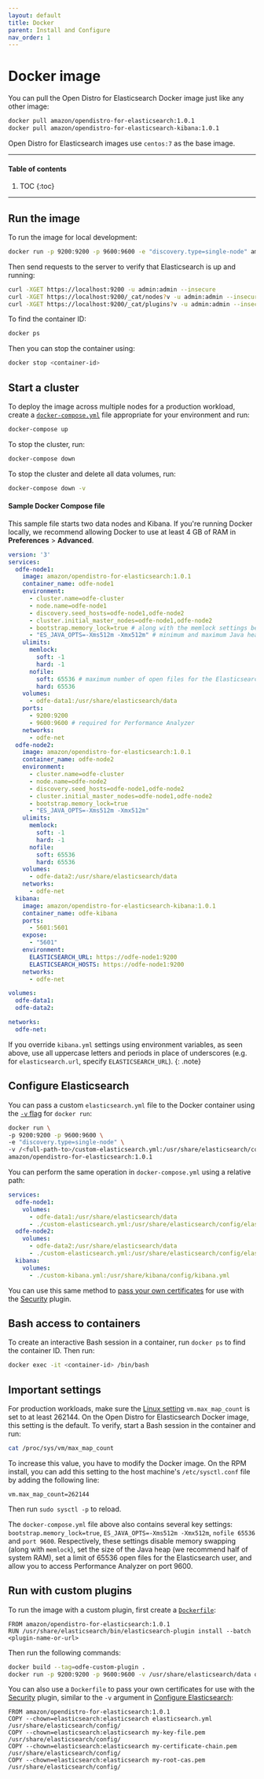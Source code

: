 ```yaml
---
layout: default
title: Docker
parent: Install and Configure
nav_order: 1
---
```


# Docker image

You can pull the Open Distro for Elasticsearch Docker image just like any other image:

```bash
docker pull amazon/opendistro-for-elasticsearch:1.0.1
docker pull amazon/opendistro-for-elasticsearch-kibana:1.0.1
```

Open Distro for Elasticsearch images use `centos:7` as the base image.


---

#### Table of contents
1. TOC
{:toc}


---

## Run the image

To run the image for local development:

```bash
docker run -p 9200:9200 -p 9600:9600 -e "discovery.type=single-node" amazon/opendistro-for-elasticsearch:1.0.1
```

Then send requests to the server to verify that Elasticsearch is up and running:

```bash
curl -XGET https://localhost:9200 -u admin:admin --insecure
curl -XGET https://localhost:9200/_cat/nodes?v -u admin:admin --insecure
curl -XGET https://localhost:9200/_cat/plugins?v -u admin:admin --insecure
```

To find the container ID:

```bash
docker ps
```

Then you can stop the container using:

```bash
docker stop <container-id>
```


## Start a cluster

To deploy the image across multiple nodes for a production workload, create a [`docker-compose.yml`](https://docs.docker.com/compose/compose-file/) file appropriate for your environment and run:

```bash
docker-compose up
```

To stop the cluster, run:

```bash
docker-compose down
```

To stop the cluster and delete all data volumes, run:

```bash
docker-compose down -v
```


#### Sample Docker Compose file

This sample file starts two data nodes and Kibana. If you're running Docker locally, we recommend allowing Docker to use at least 4 GB of RAM in **Preferences** > **Advanced**.

```yml
version: '3'
services:
  odfe-node1:
    image: amazon/opendistro-for-elasticsearch:1.0.1
    container_name: odfe-node1
    environment:
      - cluster.name=odfe-cluster
      - node.name=odfe-node1
      - discovery.seed_hosts=odfe-node1,odfe-node2
      - cluster.initial_master_nodes=odfe-node1,odfe-node2
      - bootstrap.memory_lock=true # along with the memlock settings below, disables swapping
      - "ES_JAVA_OPTS=-Xms512m -Xmx512m" # minimum and maximum Java heap size, recommend setting both to 50% of system RAM
    ulimits:
      memlock:
        soft: -1
        hard: -1
      nofile:
        soft: 65536 # maximum number of open files for the Elasticsearch user, set to at least 65536 on modern systems
        hard: 65536
    volumes:
      - odfe-data1:/usr/share/elasticsearch/data
    ports:
      - 9200:9200
      - 9600:9600 # required for Performance Analyzer
    networks:
      - odfe-net
  odfe-node2:
    image: amazon/opendistro-for-elasticsearch:1.0.1
    container_name: odfe-node2
    environment:
      - cluster.name=odfe-cluster
      - node.name=odfe-node2
      - discovery.seed_hosts=odfe-node1,odfe-node2
      - cluster.initial_master_nodes=odfe-node1,odfe-node2
      - bootstrap.memory_lock=true
      - "ES_JAVA_OPTS=-Xms512m -Xmx512m"
    ulimits:
      memlock:
        soft: -1
        hard: -1
      nofile:
        soft: 65536
        hard: 65536
    volumes:
      - odfe-data2:/usr/share/elasticsearch/data
    networks:
      - odfe-net
  kibana:
    image: amazon/opendistro-for-elasticsearch-kibana:1.0.1
    container_name: odfe-kibana
    ports:
      - 5601:5601
    expose:
      - "5601"
    environment:
      ELASTICSEARCH_URL: https://odfe-node1:9200
      ELASTICSEARCH_HOSTS: https://odfe-node1:9200
    networks:
      - odfe-net

volumes:
  odfe-data1:
  odfe-data2:

networks:
  odfe-net:
```

If you override `kibana.yml` settings using environment variables, as seen above, use all uppercase letters and periods in place of underscores (e.g. for `elasticsearch.url`, specify `ELASTICSEARCH_URL`).
{: .note}


## Configure Elasticsearch

You can pass a custom `elasticsearch.yml` file to the Docker container using the [`-v` flag](https://docs.docker.com/engine/reference/commandline/run/#mount-volume--v---read-only) for `docker run`:

```bash
docker run \
-p 9200:9200 -p 9600:9600 \
-e "discovery.type=single-node" \
-v /<full-path-to>/custom-elasticsearch.yml:/usr/share/elasticsearch/config/elasticsearch.yml \
amazon/opendistro-for-elasticsearch:1.0.1
```

You can perform the same operation in `docker-compose.yml` using a relative path:

```yml
services:
  odfe-node1:
    volumes:
      - odfe-data1:/usr/share/elasticsearch/data
      - ./custom-elasticsearch.yml:/usr/share/elasticsearch/config/elasticsearch.yml
  odfe-node2:
    volumes:
      - odfe-data2:/usr/share/elasticsearch/data
      - ./custom-elasticsearch.yml:/usr/share/elasticsearch/config/elasticsearch.yml
  kibana:
    volumes:
      - ./custom-kibana.yml:/usr/share/kibana/config/kibana.yml
```

You can use this same method to [pass your own certificates](../docker-security/) for use with the [Security](../../security-configuration/) plugin.


## Bash access to containers

To create an interactive Bash session in a container, run `docker ps` to find the container ID. Then run:

```bash
docker exec -it <container-id> /bin/bash
```


## Important settings

For production workloads, make sure the [Linux setting](https://www.kernel.org/doc/Documentation/sysctl/vm.txt) `vm.max_map_count` is set to at least 262144. On the Open Distro for Elasticsearch Docker image, this setting is the default. To verify, start a Bash session in the container and run:

```bash
cat /proc/sys/vm/max_map_count
```

To increase this value, you have to modify the Docker image. On the RPM install, you can add this setting to the host machine's `/etc/sysctl.conf` file by adding the following line:

```
vm.max_map_count=262144
```

Then run `sudo sysctl -p` to reload.

The `docker-compose.yml` file above also contains several key settings: `bootstrap.memory_lock=true`, `ES_JAVA_OPTS=-Xms512m -Xmx512m`, `nofile 65536` and `port 9600`. Respectively, these settings disable memory swapping (along with `memlock`), set the size of the Java heap (we recommend half of system RAM), set a limit of 65536 open files for the Elasticsearch user, and allow you to access Performance Analyzer on port 9600.


## Run with custom plugins

To run the image with a custom plugin, first create a [`Dockerfile`](https://docs.docker.com/engine/reference/builder/):

```
FROM amazon/opendistro-for-elasticsearch:1.0.1
RUN /usr/share/elasticsearch/bin/elasticsearch-plugin install --batch <plugin-name-or-url>
```

Then run the following commands:

```bash
docker build --tag=odfe-custom-plugin .
docker run -p 9200:9200 -p 9600:9600 -v /usr/share/elasticsearch/data odfe-custom-plugin
```

You can also use a `Dockerfile` to pass your own certificates for use with the [Security](../../security-configuration/) plugin, similar to the `-v` argument in [Configure Elasticsearch](#configure-elasticsearch):

```
FROM amazon/opendistro-for-elasticsearch:1.0.1
COPY --chown=elasticsearch:elasticsearch elasticsearch.yml /usr/share/elasticsearch/config/
COPY --chown=elasticsearch:elasticsearch my-key-file.pem /usr/share/elasticsearch/config/
COPY --chown=elasticsearch:elasticsearch my-certificate-chain.pem /usr/share/elasticsearch/config/
COPY --chown=elasticsearch:elasticsearch my-root-cas.pem /usr/share/elasticsearch/config/
```
